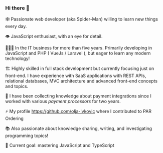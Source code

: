 ### Hi there 👋

<!--
**Chibi97/Chibi97** is a ✨ _special_ ✨ repository because its `README.md` (this file) appears on your GitHub profile.

Here are some ideas to get you started:

- 🔭 I’m currently working on ...
- 🌱 I’m currently learning ...
- 👯 I’m looking to collaborate on ...
- 🤔 I’m looking for help with ...
- 💬 Ask me about ...
- 📫 How to reach me: ...
- 😄 Pronouns: ...
- ⚡ Fun fact: ...
-->

🕸 Passionate web developer (aka Spider-Man) willing to learn new things every day.

👁 JavaScript enthusiast, with an eye for detail.

👩🏼‍💻 In the IT business for more than five years. Primarily developing in JavaScript and PHP ( VueJs / Laravel ), but eager to learn any modern technology!



🏗 Highly skilled in full stack development but currently focusing just on front-end. I have experience with SaaS applications with REST APIs, relational databases, MVC architecture and advanced front-end concepts and topics.

🏧 I have been collecting knowledge about payment integrations since I worked with various *payment processors* for two years.

⚡ My profile https://github.com/olja-ivkovic where I contributed to PAR Ordering



📚 Also passionate about knowledge sharing, writing, and investigating programming topics!

👑 Current goal: mastering JavaScript and TypeScript

